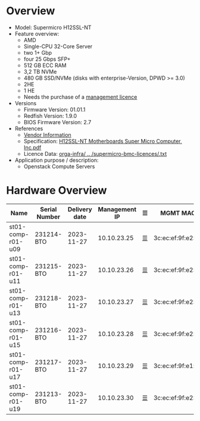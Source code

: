 
# Overview

* Model: Supermicro H12SSL-NT
* Feature overview:
  * AMD
  * Single-CPU 32-Core Server
  * two 1+ Gbp
  * four 25 Gbps SFP+
  * 512 GB ECC RAM
  * 3,2 TB NVMe
  * 480 GB SSD/NVMe (disks with enterprise-Version, DPWD >= 3.0)
  * 2HE
  * 1 HE
  * Needs the purchase of a [management licence](https://store.supermicro.com/out-of-band-sft-oob-lic.html?utm=newsm)
* Versions
  * Firmware Version: 01.01.1
  * Redfish Version:  1.9.0
  * BIOS Firmware Version: 2.7
* References
  * [Vendor Information](https://www.supermicro.com/en/products/motherboard/H12SSL-NT)
  * Specification: [H12SSL-NT Motherboards Super Micro Computer, Inc.pdf](spec\_sheets/H12SSL-NT_Motherboards_Super_Micro_Computer_Inc.pdf)
  * Licence Data: [orga-infra/ .. /supermicro-bmc-licences/<mac-adress>.txt](https://github.com/SCS-Private/orga-infra/tree/main/scs-system-landscape/supermicro-bmc-licences/)
* Application purpose / description:
  * Openstack Compute Servers

# Hardware Overview

| Name                      | Serial Number   | Delivery date | Management IP  | ☰                        | MGMT MAC           | Comments                        |
|---------------------------|-----------------|---------------|----------------|--------------------------|--------------------|---------------------------------|
| st01-comp-r01-u09         | 231214-BTO      | 2023-11-27    | 10.10.23.25    | [☰](https://10.10.23.25) | 3c:ec:ef:9f:e2:40  |                                 |
| st01-comp-r01-u11         | 231215-BTO      | 2023-11-27    | 10.10.23.26    | [☰](https://10.10.23.26) | 3c:ec:ef:9f:e2:4e  |                                 |
| st01-comp-r01-u13         | 231218-BTO      | 2023-11-27    | 10.10.23.27    | [☰](https://10.10.23.27) | 3c:ec:ef:9f:e2:2f  |                                 |
| st01-comp-r01-u15         | 231216-BTO      | 2023-11-27    | 10.10.23.28    | [☰](https://10.10.23.28) | 3c:ec:ef:9f:e2:0c  |                                 |
| st01-comp-r01-u17         | 231217-BTO      | 2023-11-27    | 10.10.23.29    | [☰](https://10.10.23.29) | 3c:ec:ef:9f:e1:d1  |                                 |
| st01-comp-r01-u19         | 231213-BTO      | 2023-11-27    | 10.10.23.30    | [☰](https://10.10.23.30) | 3c:ec:ef:9f:e2:6b  |                                 |

